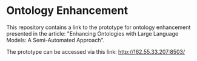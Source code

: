# Ontology Enhancement

This repository contains a link to the prototype for ontology enhancement presented in the article: "Enhancing Ontologies with Large Language Models: A Semi-Automated Approach".

The prototype can be accessed via this link: http://162.55.33.207:8503/
